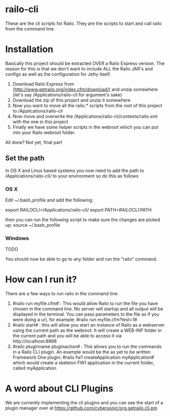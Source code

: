 railo-cli
=========

These are the cli scripts for Railo. They are the scripts to start and call railo from the command line.


Installation
============
Basically this project should be extracted OVER a Railo Express version. The reason for this is that we don't want to include ALL the Railo JAR's and configs as well as the configuration for Jetty itself. 

 1. Download Railo Express from (http://www.getrailo.org/index.cfm/download/) and unzip somewhere (let's say /Applications/railo-cli for argument's sake)
 1. Download the zip of this project and unzip it somewhere
 1. Now you want to move all the railo.* scripts from the root of this project to /Applications/railo-cli 
 1. Now move and overwrite the /Applications/railo-cli/contexts/railo.xml with the one in this project
 1. Finally we have some helper scripts in the webroot which you can put into your Railo webroot folder. 

All done? Not yet, final part
## Set the path ##
In OS X and Linux based systems you now need to add the path to /Applications/railo-cli/ to your environment so do this as follows

### OS X ###
 Edit ~/.bash_profile and add the following:

 export RAILOCLI=/Applications/railo-cli/ 
 export PATH=$RAILOCLI:$PATH

then you can run the following script to make sure the changes are picked up:
 source ~/.bash_profile


### Windows ###
TODO


You should now be able to go to any folder and run the "railo" command. 

How can I run it?
=================

There are a few ways to run railo in the command line:

 1. #railo run myfile.cfm# : This would allow Railo to run the file you have chosen in the command line. No server will startup and all output will be displayed in the terminal. You can pass parameters to the file as if you were doing a url, for example: #railo run myfile.cfm?test=1#
 1. #railo start# : this will allow you start an instance of Railo as a webserver using the current path as the webroot. It will create a WEB-INF folder in the current path and you will be able to access it via http://localhost:8888
 1. #railo pluginname pluginaction# : This allows you to run the commands in a Railo CLI plugin. An example would be the as yet to be written Framework One plugin: #railo fw1 createApplication myApplication# which would create a skeleton FW1 application in the current folder, called myApplication.


A word about CLI Plugins
========================
We are currently implementing the cli plugins and you can see the start of a plugin manager over at https://github.com/cybersonic/org.getrailo.cli.pm


